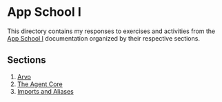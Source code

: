 # App School I

This directory contains my responses to exercises and activities from the [App School I](https://docs.urbit.org/courses/app-school) documentation organized by their respective sections.

## Sections

1. [Arvo](./01-arvo/README.md)
2. [The Agent Core](./02-agent/README.md)
3. [Imports and Aliases](./03-imports-and-aliases/README.md)